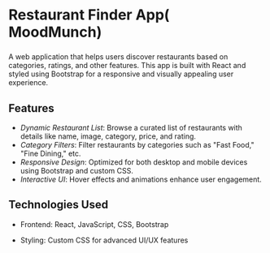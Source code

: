 # Restaurant Finder App( MoodMunch)

### 

A web application that helps users discover restaurants based on categories, ratings, and other features. This app is built with React and styled using Bootstrap for a responsive and visually appealing user experience.

## Features

- *Dynamic Restaurant List*: Browse a curated list of restaurants with details like name, image, category, price, and rating.
- *Category Filters*: Filter restaurants by categories such as "Fast Food," "Fine Dining," etc.
- *Responsive Design*: Optimized for both desktop and mobile devices using Bootstrap and custom CSS.
- *Interactive UI*: Hover effects and animations enhance user engagement.

## Technologies Used

- Frontend: React, JavaScript, CSS, Bootstrap
  
- Styling: Custom CSS for advanced UI/UX features


